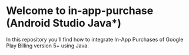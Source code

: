 # Welcome to in-app-purchase (Android Studio Java*)

In this repository you'll find how to integrate In-App Purchases of Google Play Billing version 5+ using Java.
